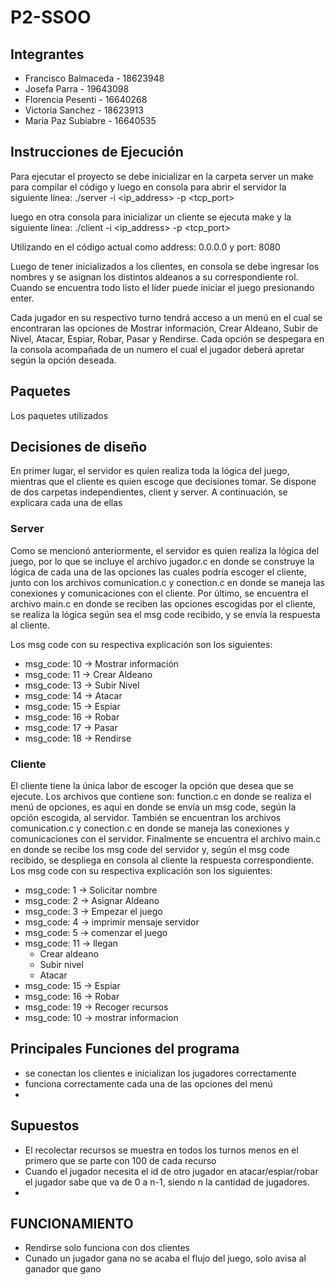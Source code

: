# P2-SSOO

## Integrantes 
- Francisco Balmaceda - 18623948
- Josefa Parra - 19643098
- Florencia Pesenti - 16640268
- Victoria Sanchez - 18623913
- Maria Paz Subiabre - 16640535 

## Instrucciones de Ejecución
Para ejecutar el proyecto se debe inicializar en la carpeta server un make para compilar el código y luego en consola para abrir el servidor la siguiente línea:
./server -i <ip_address> -p <tcp_port>

luego en otra consola para inicializar un cliente se ejecuta make y la siguiente línea:
./client -i <ip_address> -p <tcp_port>

Utilizando en el código actual como address: 0.0.0.0 y port: 8080

Luego de tener inicializados a los clientes, en consola se debe ingresar los nombres y se asignan los distintos aldeanos a su correspondiente rol. 
Cuando se encuentra todo listo el líder puede iniciar el juego presionando enter.

Cada jugador en su respectivo turno tendrá acceso a un menú en el cual se encontraran las opciones de Mostrar información, Crear Aldeano, Subir de Nivel, Atacar, Espiar, Robar, Pasar y Rendirse. Cada opción se despegara en la consola acompañada de un numero el cual el jugador deberá apretar según la opción deseada.

## Paquetes
Los paquetes utilizados 

## Decisiones de diseño
En primer lugar, el servidor es quien realiza toda la lógica del juego, mientras que el cliente es quien escoge que decisiones tomar. Se dispone de dos carpetas independientes, client y server. A continuación, se explicara cada una de ellas

### Server
Como se mencionó anteriormente, el servidor es quien realiza la lógica del juego, por lo que se incluye el archivo jugador.c en donde se construye la lógica de cada una de las opciones las cuales podría escoger el cliente, junto con los archivos comunication.c y conection.c en donde se maneja las conexiones y comunicaciones con el cliente.
Por último, se encuentra el archivo main.c en donde se reciben las opciones escogidas por el cliente, se realiza la lógica según sea el msg code recibido, y se envía la respuesta al cliente.

Los msg code con su respectiva explicación son los siguientes:
- msg_code: 10 -> Mostrar información 
- msg_code: 11 -> Crear Aldeano
- msg_code: 13 -> Subir Nivel 
- msg_code: 14 -> Atacar
- msg_code: 15 -> Espiar
- msg_code: 16 -> Robar
- msg_code: 17 -> Pasar
- msg_code: 18 -> Rendirse

### Cliente
El cliente tiene la única labor de escoger la opción que desea que se ejecute. Los archivos que contiene son: function.c en donde se realiza el menú de opciones, es aqui en donde se envía un msg code, según la opción escogida, al servidor. También se encuentran los archivos comunication.c y conection.c en donde se maneja las conexiones y comunicaciones con el servidor. Finalmente se encuentra el archivo main.c en donde se recibe los msg code del servidor y, según el msg code recibido, se despliega en consola al cliente la respuesta correspondiente.
Los msg code con su respectiva explicación son los siguientes:

- msg_code: 1 -> Solicitar nombre
- msg_code: 2 -> Asignar Aldeano
- msg_code: 3 -> Empezar el juego
- msg_code: 4 -> imprimir mensaje servidor
- msg_code: 5 -> comenzar el juego
- msg_code: 11 -> llegan
    - Crear aldeano
    - Subir nivel
    - Atacar
- msg_code: 15 -> Espiar
- msg_code: 16 -> Robar
- msg_code: 19 -> Recoger recursos
- msg_code: 10 -> mostrar informacion

## Principales Funciones del programa
- se conectan los clientes e inicializan los jugadores correctamente
- funciona correctamente cada una de las opciones del menú
-
## Supuestos
- El recolectar recursos se muestra en todos los turnos menos en el primero que se parte con 100 de cada recurso
- Cuando el jugador necesita el id de otro jugador en atacar/espiar/robar el jugador sabe que va de 0 a n-1, siendo n la cantidad de jugadores.
-
## FUNCIONAMIENTO
- Rendirse solo funciona con dos clientes
- Cunado un jugador gana no se acaba el flujo del juego, solo avisa al ganador que gano



